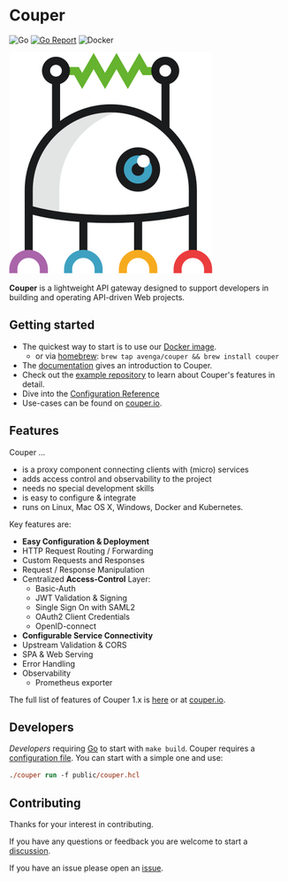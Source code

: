 # Couper

![Go](https://github.com/avenga/couper/workflows/Go/badge.svg)
[![Go Report](https://goreportcard.com/badge/github.com/avenga/couper)](https://goreportcard.com/report/github.com/avenga/couper)
![Docker](https://github.com/avenga/couper/workflows/Docker/badge.svg)

![Couper](docs/website/public/img/couper-logo.svg)

**Couper** is a lightweight API gateway designed to support developers in building and operating API-driven Web projects.

## Getting started

* The quickest way to start is to use our [Docker image](https://hub.docker.com/r/avenga/couper).
  * or via [homebrew](https://brew.sh/): `brew tap avenga/couper && brew install couper`
* The [documentation](https://github.com/avenga/couper/tree/master/docs) gives an introduction to Couper.
* Check out the [example repository](https://github.com/avenga/couper-examples) to learn about Couper's features in detail.
* Dive into the [Configuration Reference](docs/REFERENCE.md)
* Use-cases can be found on [couper.io](https://couper.io).

## Features

Couper …

* is a proxy component connecting clients with (micro) services
* adds access control and observability to the project
* needs no special development skills
* is easy to configure & integrate
* runs on Linux, Mac OS X, Windows, Docker and Kubernetes.

Key features are:

* **Easy Configuration & Deployment**
* HTTP Request Routing / Forwarding
* Custom Requests and Responses
* Request / Response Manipulation
* Centralized **Access-Control** Layer:
  * Basic-Auth
  * JWT  Validation & Signing
  * Single Sign On with SAML2
  * OAuth2 Client Credentials
  * OpenID-connect
* **Configurable Service Connectivity**
* Upstream Validation & CORS
* SPA & Web Serving
* Error Handling
* Observability
  * Prometheus exporter

The full list of features of Couper 1.x is [here](FEATURES.md) or at [couper.io](https://couper.io/en/features).

## Developers

*Developers* requiring [Go](https://golang.org/) to start with `make build`.
Couper requires a [configuration file](./docs/README.md#configuration-file). You can start with a simple one and use:

```ps
./couper run -f public/couper.hcl
```

## Contributing

Thanks for your interest in contributing.

If you have any questions or feedback you are welcome to start a [discussion](https://github.com/avenga/couper/discussions).

If you have an issue please open an [issue](https://github.com/avenga/couper/issues).
